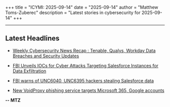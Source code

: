 +++
title = "ICYMI: 2025-09-14"
date = "2025-09-14"
author = "Matthew Toms-Zuberec"
description = "Latest stories in cybersecurity for 2025-09-14"
+++

---------------------------------------------------------------------------
## Latest Headlines
- [Weekly Cybersecurity News Recap : Tenable, Qualys, Workday Data Breaches and Security Updates](https://cybersecuritynews.com/weekly-cybersecurity-news-recap-sept-14/)

- [FBI Unveils IOCs for Cyber Attacks Targeting Salesforce Instances for Data Exfiltration](https://cybersecuritynews.com/fbi-iocs-salesforce-instances/)

- [FBI warns of UNC6040, UNC6395 hackers stealing Salesforce data](https://www.bleepingcomputer.com/news/security/fbi-warns-of-unc6040-unc6395-hackers-stealing-salesforce-data/)

- [New VoidProxy phishing service targets Microsoft 365, Google accounts](https://www.bleepingcomputer.com/news/security/new-voidproxy-phishing-service-targets-microsoft-365-google-accounts/)

**-- MTZ**